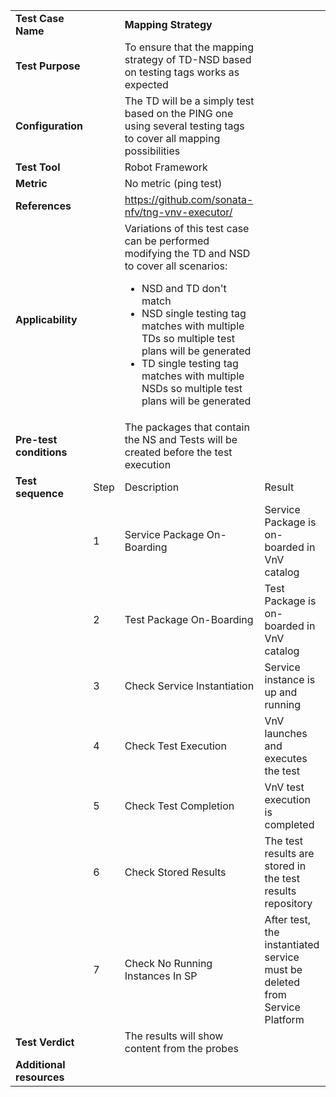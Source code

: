 |||||
| :--- | :--- | :--- | :--- |
| __Test Case Name__ | | __Mapping Strategy__ | |
| __Test Purpose__ | | To ensure that the mapping strategy of TD-NSD based on testing tags works as expected| |
| __Configuration__ | | The TD will be a simply test based on the PING one using several testing tags to cover all mapping possibilities| |
| __Test Tool__ | | Robot Framework| |
| __Metric__ | | No metric (ping test)| |
| __References__ | | https://github.com/sonata-nfv/tng-vnv-executor/ | |
| __Applicability__ | | Variations of this test case can be performed modifying the TD and NSD to cover all scenarios: <ul><li>NSD and TD don't match</li><li>NSD single testing tag matches with multiple TDs so multiple test plans will be generated</li><li>TD single testing tag matches with multiple NSDs so multiple test plans will be generated</li></ul>| |
| __Pre-test conditions__ | | The packages that contain the NS and Tests will be created before the test execution| |
| __Test sequence__ | Step | Description | Result |
| | 1 | Service Package On-Boarding | Service Package is on-boarded in VnV catalog|
| | 2 | Test Package On-Boarding | Test Package is on-boarded in VnV catalog|
| | 3 | Check Service Instantiation | Service instance is up and running |
| | 4 | Check Test Execution | VnV launches and executes the test |
| | 5 | Check Test Completion | VnV test execution is completed |
| | 6 | Check Stored Results | The test results are stored in the test results repository |
| | 7 | Check No Running Instances In SP | After test, the instantiated service must be deleted from Service Platform|  
| __Test Verdict__ | | The results will show content from the probes | |
| __Additional resources__ | | | |
